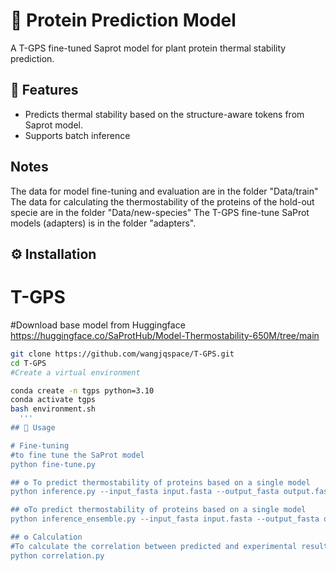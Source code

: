 # 🧬 Protein Prediction Model
A T-GPS fine-tuned Saprot model for plant protein thermal stability prediction.

## 🌟 Features
- Predicts thermal stability based on the structure-aware tokens from Saprot model.
- Supports batch inference

## Notes
The data for model fine-tuning and evaluation are in the folder "Data/train"
The data for calculating the thermostability of the proteins of the hold-out specie are in the folder "Data/new-species" 
The T-GPS fine-tune SaProt models (adapters) is in the folder "adapters".

## ⚙️ Installation
# T-GPS
#Download base model from Huggingface
https://huggingface.co/SaProtHub/Model-Thermostability-650M/tree/main
```bash
git clone https://github.com/wangjqspace/T-GPS.git
cd T-GPS
#Create a virtual environment

conda create -n tgps python=3.10
conda activate tgps
bash environment.sh
  '''
## 🧪 Usage

# Fine-tuning
#to fine tune the SaProt model
python fine-tune.py

## ⚙️ To predict thermostability of proteins based on a single model
python inference.py --input_fasta input.fasta --output_fasta output.fasta

## ⚙️To predict thermostability of proteins based on a single model
python inference_ensemble.py --input_fasta input.fasta --output_fasta output.fasta

## ⚙️ Calculation
#To calculate the correlation between predicted and experimental result.
python correlation.py

